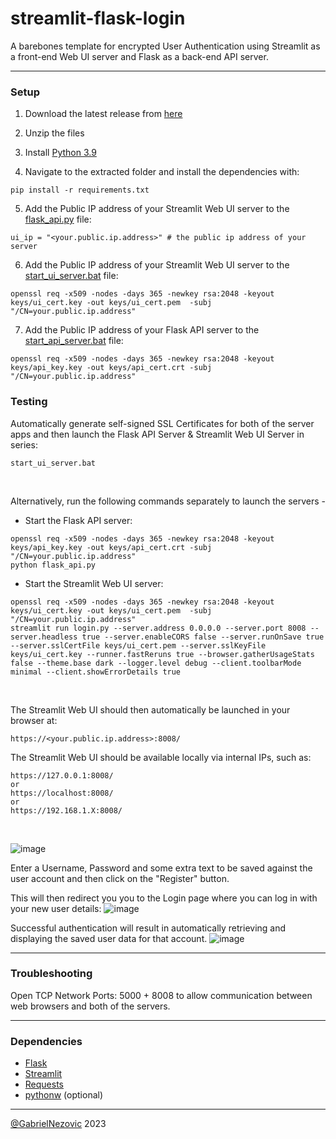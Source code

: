# streamlit-flask-login
 A barebones template for encrypted User Authentication using Streamlit as a front-end Web UI server and Flask as a back-end API server.

 ___

 <h3>Setup</h3>

1. Download the latest release from [here](https://github.com/GabrielNezovic/streamlit-flask-login/releases/tag/latest)

2. Unzip the files
 
3. Install [Python 3.9](https://www.python.org/downloads/release/python-390/)

4. Navigate to the extracted folder and install the dependencies with:  
  ```
  pip install -r requirements.txt
  ```

5. Add the Public IP address of your Streamlit Web UI server to the [flask_api.py](https://github.com/GabrielNezovic/streamlit-flask-login/blob/main/flask_api.py) file:
  ```
ui_ip = "<your.public.ip.address>" # the public ip address of your server
  ```

6. Add the Public IP address of your Streamlit Web UI server to the [start_ui_server.bat](https://github.com/GabrielNezovic/streamlit-flask-login/blob/main/start_ui_server.bat) file:
 ```
 openssl req -x509 -nodes -days 365 -newkey rsa:2048 -keyout keys/ui_cert.key -out keys/ui_cert.pem  -subj "/CN=your.public.ip.address"
 ```
7. Add the Public IP address of your Flask API server to the [start_api_server.bat](https://github.com/GabrielNezovic/streamlit-flask-login/blob/main/start_api_server.bat) file:
 ```
 openssl req -x509 -nodes -days 365 -newkey rsa:2048 -keyout keys/api_key.key -out keys/api_cert.crt -subj "/CN=your.public.ip.address"
 ```

<h3>Testing</h1>
Automatically generate self-signed SSL Certificates for both of the server apps and then launch the Flask API Server & Streamlit Web UI Server in series:

```
start_ui_server.bat
```

<br>

Alternatively, run the following commands separately to launch the servers -

* Start the Flask API server:
```
openssl req -x509 -nodes -days 365 -newkey rsa:2048 -keyout keys/api_key.key -out keys/api_cert.crt -subj "/CN=your.public.ip.address"
python flask_api.py
```
* Start the Streamlit Web UI server:
```
openssl req -x509 -nodes -days 365 -newkey rsa:2048 -keyout keys/ui_cert.key -out keys/ui_cert.pem  -subj "/CN=your.public.ip.address"
streamlit run login.py --server.address 0.0.0.0 --server.port 8008 --server.headless true --server.enableCORS false --server.runOnSave true --server.sslCertFile keys/ui_cert.pem --server.sslKeyFile keys/ui_cert.key --runner.fastReruns true --browser.gatherUsageStats false --theme.base dark --logger.level debug --client.toolbarMode minimal --client.showErrorDetails true
```

<br>

The Streamlit Web UI should then automatically be launched in your browser at:
```
https://<your.public.ip.address>:8008/
```

The Streamlit Web UI should be available locally via internal IPs, such as:

```
https://127.0.0.1:8008/
or
https://localhost:8008/
or
https://192.168.1.X:8008/
```

<br>

![image](https://github.com/GabrielNezovic/streamlit-flask-login/assets/138544043/054d0037-0ee3-4a38-accc-b0da1aa062d4)

Enter a Username, Password and some extra text to be saved against the user account and then click on the "Register" button.

This will then redirect you you to the Login page where you can log in with your new user details:
![image](https://github.com/GabrielNezovic/streamlit-flask-login/assets/138544043/62087d89-db9f-4cb5-87d1-e3b8ff6dd572)

Successful authentication will result in automatically retrieving and displaying the saved user data for that account.
![image](https://github.com/GabrielNezovic/streamlit-flask-login/assets/138544043/48a36d38-5f6d-4dfa-976e-e7d9dba8ffe2)


___
<h3>Troubleshooting</h3>

Open TCP Network Ports: 5000 + 8008 to allow communication between web browsers and both of the servers.

___
<h3>Dependencies</h3>

* [Flask](https://pypi.org/project/Flask/)
* [Streamlit](https://pypi.org/project/Streamlit/)
* [Requests](https://pypi.org/project/Requests/)
* [pythonw](https://pypi.org/project/pythonw/) (optional)


___

[@GabrielNezovic](https://github.com/GabrielNezovic) 2023




